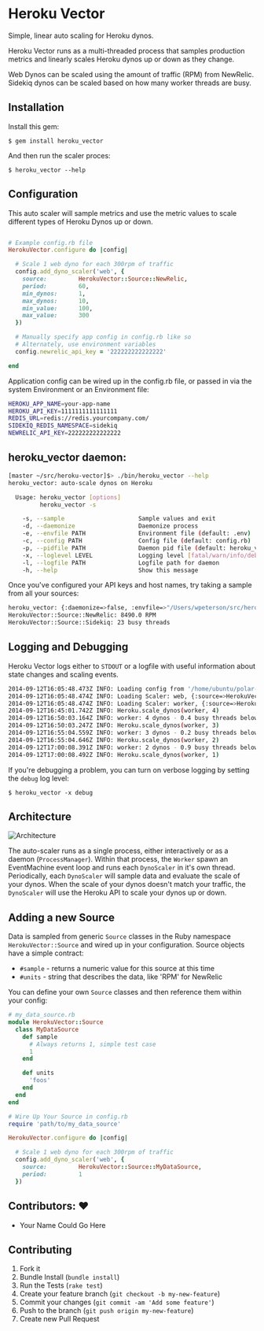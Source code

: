# Heroku Vector

Simple, linear auto scaling for Heroku dynos.

Heroku Vector runs as a multi-threaded process that samples production metrics and linearly scales Heroku dynos up or down as they change.

Web Dynos can be scaled using the amount of traffic (RPM) from NewRelic.  Sidekiq dynos can be scaled based on how many worker threads are busy.

## Installation

Install this gem:

    $ gem install heroku_vector

And then run the scaler proces:

    $ heroku_vector --help

## Configuration

This auto scaler will sample metrics and use the metric values to scale different types of Heroku Dynos up or down.

```ruby 

# Example config.rb file
HerokuVector.configure do |config|

  # Scale 1 web dyno for each 300rpm of traffic
  config.add_dyno_scaler('web', {
    source:         HerokuVector::Source::NewRelic,
    period:         60,
    min_dynos:      1,
    max_dynos:      10,
    min_value:      100,
    max_value:      300
  })

  # Manually specify app config in config.rb like so
  # Alternately, use environment variables
  config.newrelic_api_key = '222222222222222'

end
```

Application config can be wired up in the config.rb file, or passed in via the system Environment or an Environment file:

```bash
HEROKU_APP_NAME=your-app-name
HEROKU_API_KEY=1111111111111111
REDIS_URL=redis://redis.yourcompany.com/
SIDEKIQ_REDIS_NAMESPACE=sidekiq
NEWRELIC_API_KEY=222222222222222
```

## heroku_vector daemon:
```bash
[master ~/src/heroku-vector]$> ./bin/heroku_vector --help
heroku_vector: auto-scale dynos on Heroku

  Usage: heroku_vector [options]
         heroku_vector -s

    -s, --sample                     Sample values and exit
    -d, --daemonize                  Daemonize process
    -e, --envfile PATH               Environment file (default: .env)
    -c, --config PATH                Config file (default: config.rb)
    -p, --pidfile PATH               Daemon pid file (default: heroku_vector.pid)
    -x, --loglevel LEVEL             Logging level [fatal/warn/info/debug] (default is info)
    -l, --logfile PATH               Logfile path for daemon
    -h, --help                       Show this message
```

Once you've configured your API keys and host names, try taking a sample from all your sources:

```bash
heroku_vector: {:daemonize=>false, :envfile=>"/Users/wpeterson/src/heroku-vector/.env", :config=>"/Users/wpeterson/src/heroku-vector/config.rb", :sample=>true}
HerokuVector::Source::NewRelic: 8490.0 RPM
HerokuVector::Source::Sidekiq: 23 busy threads
```

## Logging and Debugging

Heroku Vector logs either to `STDOUT` or a logfile with useful information about state changes and scaling events.

```bash
2014-09-12T16:05:48.473Z INFO: Loading config from '/home/ubuntu/polar-auto-scale/config.rb'
2014-09-12T16:05:48.474Z INFO: Loading Scaler: web, {:source=>HerokuVector::Source::NewRelic, :period=>60, :min_dynos=>1, :max_dynos=>4, :min_value=>1000, :max_value=>3000}
2014-09-12T16:05:48.474Z INFO: Loading Scaler: worker, {:source=>HerokuVector::Source::Sidekiq, :period=>5, :min_dynos=>1, :max_dynos=>10, :min_value=>0.5, :max_value=>3, :scale_up_by=>3, :scale_down_by=>1}
2014-09-12T16:45:01.742Z INFO: Heroku.scale_dynos(worker, 4)
2014-09-12T16:50:03.164Z INFO: worker: 4 dynos - 0.4 busy threads below 2.0 - scaling down
2014-09-12T16:50:03.247Z INFO: Heroku.scale_dynos(worker, 3)
2014-09-12T16:55:04.559Z INFO: worker: 3 dynos - 0.2 busy threads below 1.5 - scaling down
2014-09-12T16:55:04.646Z INFO: Heroku.scale_dynos(worker, 2)
2014-09-12T17:00:08.391Z INFO: worker: 2 dynos - 0.9 busy threads below 1.0 - scaling down
2014-09-12T17:00:08.492Z INFO: Heroku.scale_dynos(worker, 1)
```

If you're debugging a problem, you can turn on verbose logging by setting the `debug` log level:

    $ heroku_vector -x debug

## Architecture

![Architecture](https://dl.dropboxusercontent.com/s/a133uy8e0ohwp9t/Architecture.png?dl=0)

The auto-scaler runs as a single process, either interactively or as a daemon (`ProcessManager`).  Within that process, the `Worker` spawn an EventMachine event loop and runs each `DynoScaler` in it's own thread.  Periodically, each `DynoScaler` will sample data and evaluate the scale of your dynos.  When the scale of your dynos doesn't match your traffic, the `DynoScaler` will use the Heroku API to scale your dynos up or down.

## Adding a new Source

Data is sampled from generic `Source` classes in the Ruby namespace `HerokuVector::Source` and wired up in your configuration.  Source objects have a simple contract:

* `#sample` - returns a numeric value for this source at this time
* `#units` - string that describes the data, like 'RPM' for NewRelic

You can define your own `Source` classes and then reference them within your config:

```ruby
# my_data_source.rb
module HerokuVector::Source
  class MyDataSource
    def sample
      # Always returns 1, simple test case
      1
    end

    def units
      'foos'
    end
  end
end

# Wire Up Your Source in config.rb
require 'path/to/my_data_source'

HerokuVector.configure do |config|

  # Scale 1 web dyno for each 300rpm of traffic
  config.add_dyno_scaler('web', {
    source:         HerokuVector::Source::MyDataSource,
    period:         1
  })

```

## Contributors: :heart:

* Your Name Could Go Here

## Contributing

1. Fork it
2. Bundle Install (`bundle install`)
3. Run the Tests (`rake test`)
2. Create your feature branch (`git checkout -b my-new-feature`)
3. Commit your changes (`git commit -am 'Add some feature'`)
4. Push to the branch (`git push origin my-new-feature`)
5. Create new Pull Request
